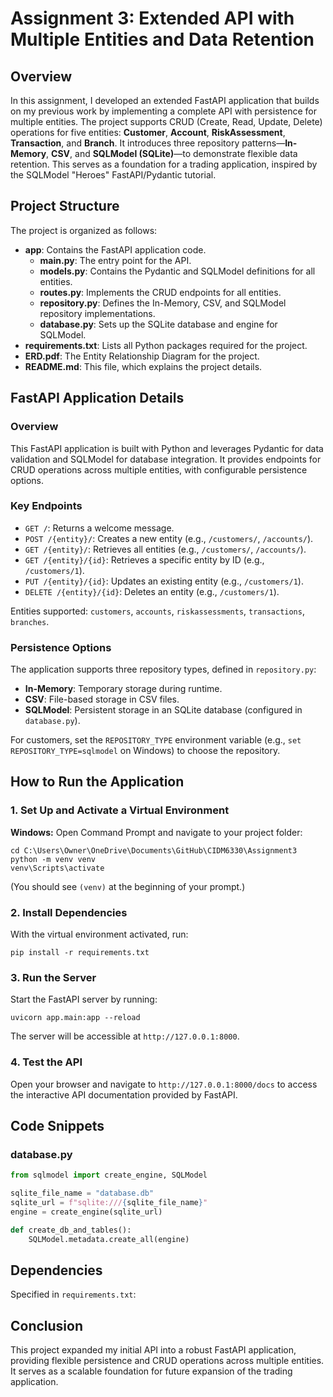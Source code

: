 # Assignment 3: Extended API with Multiple Entities and Data Retention

## Overview
In this assignment, I developed an extended FastAPI application that builds on my previous work by implementing a complete API with persistence for multiple entities. The project supports CRUD (Create, Read, Update, Delete) operations for five entities: **Customer**, **Account**, **RiskAssessment**, **Transaction**, and **Branch**. It introduces three repository patterns—**In-Memory**, **CSV**, and **SQLModel (SQLite)**—to demonstrate flexible data retention. This serves as a foundation for a trading application, inspired by the SQLModel "Heroes" FastAPI/Pydantic tutorial.

## Project Structure
The project is organized as follows:

- **app**: Contains the FastAPI application code.
  - **main.py**: The entry point for the API.
  - **models.py**: Contains the Pydantic and SQLModel definitions for all entities.
  - **routes.py**: Implements the CRUD endpoints for all entities.
  - **repository.py**: Defines the In-Memory, CSV, and SQLModel repository implementations.
  - **database.py**: Sets up the SQLite database and engine for SQLModel.
- **requirements.txt**: Lists all Python packages required for the project.
- **ERD.pdf**: The Entity Relationship Diagram for the project.
- **README.md**: This file, which explains the project details.

## FastAPI Application Details

### Overview
This FastAPI application is built with Python and leverages Pydantic for data validation and SQLModel for database integration. It provides endpoints for CRUD operations across multiple entities, with configurable persistence options.

### Key Endpoints
- `GET /`: Returns a welcome message.
- `POST /{entity}/`: Creates a new entity (e.g., `/customers/`, `/accounts/`).
- `GET /{entity}/`: Retrieves all entities (e.g., `/customers/`, `/accounts/`).
- `GET /{entity}/{id}`: Retrieves a specific entity by ID (e.g., `/customers/1`).
- `PUT /{entity}/{id}`: Updates an existing entity (e.g., `/customers/1`).
- `DELETE /{entity}/{id}`: Deletes an entity (e.g., `/customers/1`).

Entities supported: `customers`, `accounts`, `riskassessments`, `transactions`, `branches`.

### Persistence Options
The application supports three repository types, defined in `repository.py`:

- **In-Memory**: Temporary storage during runtime.
- **CSV**: File-based storage in CSV files.
- **SQLModel**: Persistent storage in an SQLite database (configured in `database.py`).

For customers, set the `REPOSITORY_TYPE` environment variable (e.g., `set REPOSITORY_TYPE=sqlmodel` on Windows) to choose the repository.

## How to Run the Application

### 1. Set Up and Activate a Virtual Environment

**Windows:** Open Command Prompt and navigate to your project folder:

```shell
cd C:\Users\Owner\OneDrive\Documents\GitHub\CIDM6330\Assignment3
python -m venv venv
venv\Scripts\activate
```

(You should see `(venv)` at the beginning of your prompt.)

### 2. Install Dependencies
With the virtual environment activated, run:

```shell
pip install -r requirements.txt
```

### 3. Run the Server
Start the FastAPI server by running:

```shell
uvicorn app.main:app --reload
```

The server will be accessible at `http://127.0.0.1:8000`.

### 4. Test the API
Open your browser and navigate to `http://127.0.0.1:8000/docs` to access the interactive API documentation provided by FastAPI.

## Code Snippets

### database.py

```python
from sqlmodel import create_engine, SQLModel

sqlite_file_name = "database.db"
sqlite_url = f"sqlite:///{sqlite_file_name}"
engine = create_engine(sqlite_url)

def create_db_and_tables():
    SQLModel.metadata.create_all(engine)
```

## Dependencies
Specified in `requirements.txt`:

## Conclusion
This project expanded my initial API into a robust FastAPI application, providing flexible persistence and CRUD operations across multiple entities. It serves as a scalable foundation for future expansion of the trading application.

